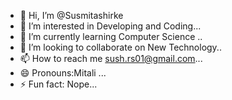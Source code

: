 - 👋 Hi, I’m @Susmitashirke
- 👀 I’m interested in Developing and Coding...
- 🌱 I’m currently learning Computer Science ..
- 💞️ I’m looking to collaborate on New Technology..
- 📫 How to reach me sush.rs01@gmail.com...
- 😄 Pronouns:Mitali ...
- ⚡ Fun fact: Nope...

<!---
Susmitashirke/Susmitashirke is a ✨ special ✨ repository because its `README.md` (this file) appears on your GitHub profile.
You can click the Preview link to take a look at your changes.
--->
